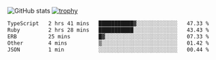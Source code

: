 ![GitHub stats](https://github-readme-stats.vercel.app/api?username=ksk001100&show_icons=true&theme=tokyonight)
[![trophy](https://github-profile-trophy.vercel.app/?username=ksk001100&theme=onedark)](https://github.com/ryo-ma/github-profile-trophy)

<!--START_SECTION:waka-->

```txt
TypeScript   2 hrs 41 mins   ███████████▓░░░░░░░░░░░░░   47.33 %
Ruby         2 hrs 28 mins   ███████████░░░░░░░░░░░░░░   43.43 %
ERB          25 mins         █▓░░░░░░░░░░░░░░░░░░░░░░░   07.33 %
Other        4 mins          ▒░░░░░░░░░░░░░░░░░░░░░░░░   01.42 %
JSON         1 min           ░░░░░░░░░░░░░░░░░░░░░░░░░   00.44 %
```

<!--END_SECTION:waka-->
